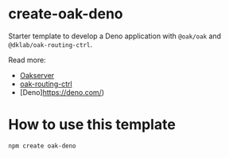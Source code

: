 # create-oak-deno

Starter template to develop a Deno application with `@oak/oak` and `@dklab/oak-routing-ctrl`.

Read more:
- [Oakserver](https://oakserver.org/)
- [oak-routing-ctrl](https://jsr.io/@dklab/oak-routing-ctrl)
- [Deno]https://deno.com/)

# How to use this template

```bash
npm create oak-deno
```
